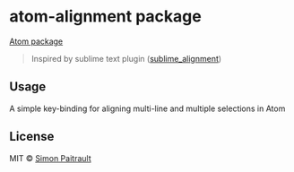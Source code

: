 # atom-alignment package

[Atom package](https://atom.io/packages/alignment)

> Inspired by sublime text plugin ([sublime_alignment](https://github.com/wbond/sublime_alignment))


## Usage

A simple key-binding for aligning multi-line and multiple selections in Atom


## License

MIT © [Simon Paitrault](http://www.freyskeyd.fr)
